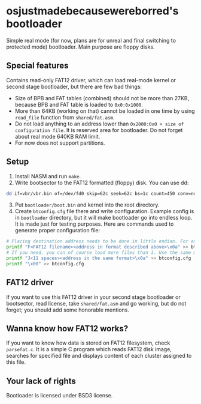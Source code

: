 # osjustmadebecausewereborred's bootloader
Simple real mode (for now, plans are for unreal and final switching to protected mode) bootloader. Main purpose are floppy disks.

## Special features
Contains read-only FAT12 driver, which can load real-mode kernel or second stage bootloader, but there are few bad things:
- Size of BPB and FAT tables (combined) should not be more than 27KB, because BPB and FAT table is loaded to `0x0:0x1000`.
- More than 64KB (working on that) cannot be loaded in one time by using `read_file` function from `shared/fat.asm`.
- Do not load anything to an address lower than `0x2000:0x0 + size of configuration file`. It is reserved area for bootloader. Do not forget about real mode 640KB RAM limit.
- For now does not support partitions.

## Setup
1. Install NASM and run `make`.
2. Write bootsector to the FAT12 formatted (floppy) disk. You can use dd:
```bash
dd if=vbr/vbr.bin of=/dev/fd0 skip=62c seek=62c bs=1c count=450 conv=notrunc
```
3. Put `bootloader/boot.bin` and kernel into the root directory.
4. Create `btconfig.cfg` file there and write configuration. Example config is in `bootloader` directory, but it will make bootloader go into endless loop. It is made just for testing purposes. Here are commands used to generate proper configuration file:
```bash
# Placing destination address needs to be done in little endian. For example 0x3000:0x5432 will be 0x00, 0x30, (:) 0x32, 0x54 and combined "\x00\x30\x32\x54".
printf "F<FAT12 filename><address in format described above>\x0a" >> btconfig.cfg
# If you need, you can of course load more files than 1. Use the same method.
printf "J<11 spaces><address in the same format>\x0a" >> btconfig.cfg
printf "\x00" >> btconfig.cfg
```

## FAT12 driver
If you want to use this FAT12 driver in your second stage bootloader or bootsector, read license, take `shared/fat.asm` and go working, but do not forget; you should add some honorable mentions.

## Wanna know how FAT12 works?
If you want to know how data is stored on FAT12 filesystem, check `parsefat.c`. It is a simple C program which reads FAT12 disk image, searches for specified file and displays content of each cluster assigned to this file.

## Your lack of rights
Bootloader is licensed under BSD3 license.